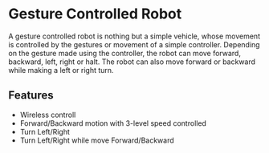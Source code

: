 # Gesture Controlled Robot

A gesture controlled robot is nothing but a simple vehicle, whose movement is
controlled by the gestures or movement of a simple controller. Depending on the
gesture made using the controller, the robot can move forward, backward, left,
right or halt. The robot can also move forward or backward while making a left
or right turn.

## Features
* Wireless controll
* Forward/Backward motion with 3-level speed controlled
* Turn Left/Right
* Turn Left/Right while move Forward/Backward